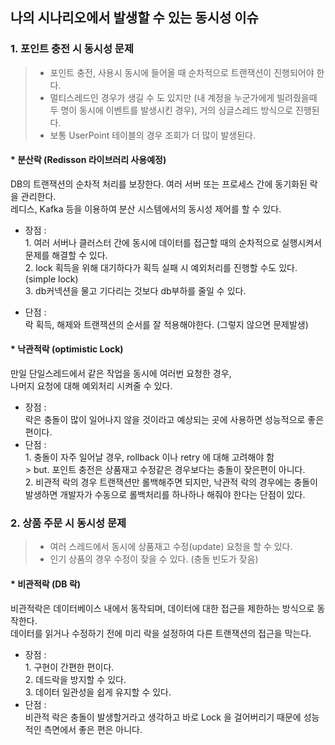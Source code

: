 ## 나의 시나리오에서 발생할 수 있는 동시성 이슈

### 1. 포인트 충전 시 동시성 문제
> * 포인트 충전, 사용시 동시에 들어올 때 순차적으로 트랜잭션이 진행되어야 한다.
> * 멀티스레드인 경우가 생길 수 도 있지만 (내 계정을 누군가에게 빌려줬을때 두 명이 동시에 
> 이벤트를 발생시킨 경우), 거의 싱글스레드 방식으로 진행된다. 
> * 보통 UserPoint 테이블의 경우 조회가 더 많이 발생된다.
#### * 분산락 (Redisson 라이브러리 사용예정)
DB의 트랜잭션의 순차적 처리를 보장한다. 여러 서버 또는 프로세스 간에 동기화된 락을 관리한다.
</br> 레디스, Kafka 등을 이용하여 분산 시스템에서의 동시성 제어를 할 수 있다.
- 장점 :
</br> 1. 여러 서버나 클러스터 간에 동시에 데이터를 접근할 때의 순차적으로 실행시켜서 문제를 해결할 수 있다. 
</br> 2. lock 획득을 위해 대기하다가 획득 실패 시 예외처리를 진행할 수도 있다. 
(simple lock)
</br> 3. db커넥션을 물고 기다리는 것보다 db부하를 줄일 수 있다.

- 단점 :
  </br> 락 획득, 해제와 트랜잭션의 순서를 잘 적용해야한다. (그렇지 않으면 문제발생) 
#### * 낙관적락 (optimistic Lock)
만일 단일스레드에서 같은 작업을 동시에 여러번 요청한 경우, 
</br> 나머지 요청에 대해 예외처리 시켜줄 수 있다.  
- 장점 :
</br> 락은 충돌이 많이 일어나지 않을 것이라고 예상되는 곳에 사용하면 성능적으로 좋은 편이다.
- 단점 : 
</br> 1. 충돌이 자주 일어날 경우, rollback 이나 retry 에 대해 고려해야 함 
</br> > but. 포인트 충전은 상품재고 수정같은 경우보다는 충돌이 잦은편이 아니다.
</br> 2. 비관적 락의 경우 트랜잭션만 롤백해주면 되지만, 낙관적 락의 경우에는 충돌이 발생하면 개발자가 수동으로 롤백처리를 하나하나 해줘야 한다는 단점이 있다.

### 2. 상품 주문 시 동시성 문제 
> * 여러 스레드에서 동시에 상품재고 수정(update) 요청을 할 수 있다.
> * 인기 상품의 경우 수정이 잦을 수 있다. (충돌 빈도가 잦음)
#### * 비관적락 (DB 락)
비관적락은 데이터베이스 내에서 동작되며, 데이터에 대한 접근을 제한하는 방식으로 동작한다.
</br> 데이터를 읽거나 수정하기 전에 미리 락을 설정하여 다른 트랜잭션의 접근을 막는다.
- 장점 :
</br> 1. 구현이 간편한 편이다.
</br> 2. 데드락을 방지할 수 있다.
</br> 3. 데이터 일관성을 쉽게 유지할 수 있다.
- 단점 :
</br> 비관적 락은 충돌이 발생할거라고 생각하고 바로 Lock 을 걸어버리기 때문에 성능적인 측면에서 좋은 편은 아니다.
